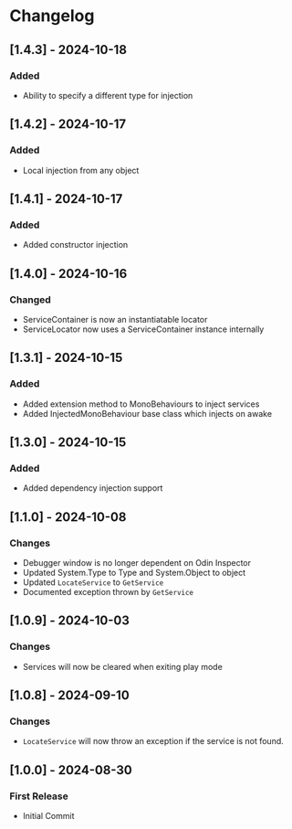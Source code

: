 # Changelog
## [1.4.3] - 2024-10-18
### Added
- Ability to specify a different type for injection

## [1.4.2] - 2024-10-17
### Added
- Local injection from any object

## [1.4.1] - 2024-10-17
### Added
- Added constructor injection

## [1.4.0] - 2024-10-16
### Changed
- ServiceContainer is now an instantiatable locator
- ServiceLocator now uses a ServiceContainer instance internally

## [1.3.1] - 2024-10-15
### Added
- Added extension method to MonoBehaviours to inject services
- Added InjectedMonoBehaviour base class which injects on awake

## [1.3.0] - 2024-10-15
### Added
- Added dependency injection support

## [1.1.0] - 2024-10-08
### Changes
- Debugger window is no longer dependent on Odin Inspector
- Updated System.Type to Type and System.Object to object
- Updated `LocateService` to `GetService`
- Documented exception thrown by `GetService`

## [1.0.9] - 2024-10-03
### Changes
- Services will now be cleared when exiting play mode

## [1.0.8] - 2024-09-10
### Changes
- `LocateService` will now throw an exception if the service is not found.

## [1.0.0] - 2024-08-30
### First Release
- Initial Commit